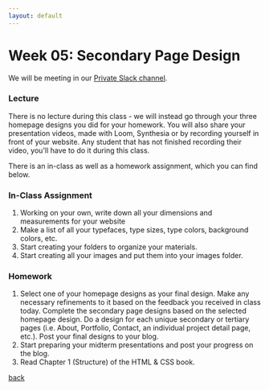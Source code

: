 ```yaml
---
layout: default
---
```


# Week 05: Secondary Page Design

We will be meeting in our [Private Slack channel](https://join.slack.com/t/qc-design/shared_invite/zt-2pp65669v-dFXbGUpIfD_jHjGZEX~S0A).

### Lecture

There is no lecture during this class - we will instead go through your three homepage designs you did for your homework. You will also share your presentation videos, made with Loom, Synthesia or by recording yourself in front of your website. Any student that has not finished recording their video, you'll have to do it during this class.

There is an in-class as well as a homework assignment, which you can find below.

### In-Class Assignment
1. Working on your own, write down all your dimensions and measurements for your website
2. Make a list of all your typefaces, type sizes, type colors, background colors, etc.
3. Start creating your folders to organize your materials.
4. Start creating all your images and put them into your images folder.

### Homework
1. Select one of your homepage designs as your final design. Make any necessary refinements to it based on the feedback you received in class today. Complete the secondary page designs based on the selected homepage design. Do a design for each unique secondary or tertiary pages (i.e. About, Portfolio, Contact, an individual project detail page, etc.). Post your final designs to your blog.
2. Start preparing your midterm presentations and post your progress on the blog.
3. Read Chapter 1 (Structure) of the HTML & CSS book.

[back](./)
